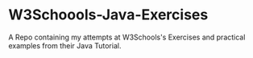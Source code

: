# W3Schoools-Java-Exercises
A Repo containing my attempts at W3Schools's Exercises and practical examples from their Java Tutorial. 
